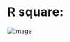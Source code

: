 # R square:

![image](https://github.com/Kiranwaghmare123/PG-DBDA-Mar23/assets/72081819/1d6b7e9f-36db-48a3-ae38-e5f0bdc9c648)


